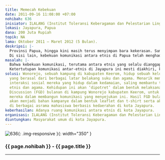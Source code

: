 ```yaml
---
title: Memecah Kebekuan
date: 2011-09-16 11:08:00 +07:00
nohibah: 636
inisiator: ILALANG (Institut Toleransi Keberagaman dan Pelestarian Lingkungan)
lokasi: Jayapura, Papua
dana: 200 Juta Rupiah
topik: NA
lama: Oktober 2011 – Maret 2012 (5 Bulan).
deskripsi: |-
  Provinsi Papua, hingga kini masih terus menyimpan bara kekerasan. Sumber konflik yang beragam serta banyaknya kepentingan yang bermain di Papua telah menjadikan daerah ini senantiasa berada dalam situasi. Di bidang sosial, keberadaan berbagai suku dan etnis dari seluruh Indonesia di Papua, telah menghadirkan ketegangan-ketegangan sosial lain. Membaca catatan kekerasan dan keamanan di Jayapura, ibukota provinsi Papua pada sekitar 4 tahun terakhir, kita akan disuguhkan pada fakta yang cukup mengusik logika kita. Ada catatan pola konflik yang ‘tersusun rapi’. Misalnya pada Agustus 2008 hingga November 2010, kekerasan telah menghadirkan aktor-aktor kekerasan pada kelompok etnis tertentu di Papua dan etnis Papua lainnya pada sisi korban. Lihat kasus penyerangan kampung Nafri (Agustus 2008), penyerangan kampung Yahim (Agustus 2009), dan penyerangan kampung Yoka (November 2010). Dan sejak akhir 2010 hingga pertengahan 2011, pola konflik tersebut berubah. Hingga paruh pertama 2011, korban kekerasan telah menghadirkan kelompok baru, yakni ‘masyarakat migran’. Yang menjadi tanda tanya, pelaku dari kekerasan rentetan kekerasan sejak 2008 hingga 2011 di atas menunjuk pada satu kelompok tertentu di Papua.
  Di sisi lain, kebekuan komunikasi antara etnis di Papua telah menghadirkan masalah tersendiri di Jayapura. karena itu, memecahkan kebekuan komunikasi dan membuka ruang interaksi antara etnis adalah sebuah keharusan.
masalah: |-
  Bahwa kebekuan komunikasi, terutama antara etnis yang selalu dianggap sebagai pelaku kekerasan dengan etnis lain (baik etnis Papua maupun etnis non-Papua) yang menjadi korban sudah tentu akan menghadirkan ketertutupan serta melahirkan kecurigaan antara satu etnis dan etnis lain di Jayapura.
  Ketertutupan komunikasi antar-etnis di Jayapura ini mesti diakhiri, karena kita semua tidak ingin terus hidup dalam satu ketegangan ke ketegangan yang lain.
solusi: Wonorejo, sebuah kampung di kabupaten Keerom, hidup sebuah kelompok masyarakat
  yang berasal dari berbagai latar belakang suku dan agama. Menarik memperhatikan
  interaksi sosial mereka yang hidup dalam kedamaian, saling membantu tanpa memperdebatkan
  etnis dan agama. Kehidupan ini akan ‘dipotret’ dalam bentuk melaksanakan Focus Group
  Discussion (FGD) bulanan di kampung Wonorejo kabupaten Keerom, untuk memahami metode
  mereka dalam membangun komunikasi yang menyejukan ini. Hasil FGD bulanan tersebut
  akan menjadi bahan kampanye dalam bentuk leaflet dan t-shirt serta akan disebar
  di berbagai asrama mahasiswa berbasis kedaerahan di kota Jayapura.
keberhasilan: Adanya ruang komunikasi antara etnis di kota Jayapura.
organisasi: ILALANG (Institut Toleransi Keberagaman dan Pelestarian Lingkungan)
diuntungkan: Masyarakat umum di kota Jayapura.
---
```


![636](/static/img/hibahcmb/636.png){: .img-responsive }{: width="350" }

### {{ page.nohibah }} - {{ page.title }}

---
